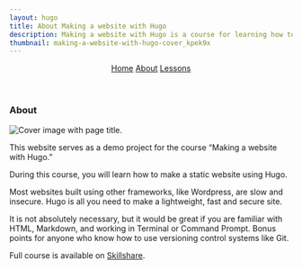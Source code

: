 ```yaml
---
layout: hugo
title: About Making a website with Hugo
description: Making a website with Hugo is a course for learning how to use Hugo.
thumbnail: making-a-website-with-hugo-cover_kpek9x
---
```


<header>
  <nav aria-label="Course">
    <a href="/side-projects/hugo/start/">Home</a>
    <a class="active" href="/side-projects/hugo/about/">About</a>
    <a href="/side-projects/hugo/lessons/">Lessons</a>
  </nav>
</header>
<section>
  <article>
    <h1>About</h1>
    <p><img src="/gfx/jpg/making-a-website-with-hugo-cover.jpg" alt="Cover image with page title."></p>
    <p>This website serves as a demo project for the course “Making a website with Hugo.”</p>
    <p>During this course, you will learn how to make a static website using Hugo.</p>
    <p>Most websites built using other frameworks, like Wordpress, are slow and insecure. Hugo is all you need to make a lightweight, fast and secure site.</p>
    <p>It is not absolutely necessary, but it would be great if you are familiar with HTML, Markdown, and working in Terminal or Command Prompt. Bonus points for anyone who know how to use versioning control systems like Git.</p>
    <p>Full course is available on
      <a href="https://www.skillshare.com/site/join?teacherRef=142704&amp;via=teacher-referral&amp;utm_campaign=teacher-referral&amp;utm_source=ShortUrl&amp;utm_medium=teacher-referral&amp;t=Making-a-website-with-Hugo&amp;sku=1694766489">Skillshare</a>.
    </p>
  </article>
</section>
